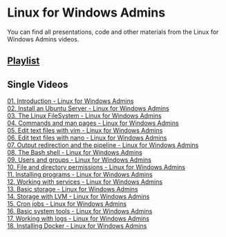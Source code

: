 # Linux for Windows Admins
You can find all presentations, code and other materials from the  Linux for Windows Admins videos.

## [Playlist](https://www.youtube.com/playlist?list=PLBYrLLXZvp0y-xz4IVyMAYl1fiQVqZzPS)

## Single Videos
[01. Introduction - Linux for Windows Admins](https://youtu.be/Apylt7eMkRg) <br />
[02. Install an Ubuntu Server - Linux for Windows Admins](https://youtu.be/J08z_CNDLRA)<br />
[03. The Linux FileSystem - Linux for Windows Admins](https://youtu.be/I_1J9CFqUhU)<br />
[04. Commands and man pages - Linux for Windows Admins](https://youtu.be/lWjSaAUiG0w)<br />
[05. Edit text files with vim - Linux for Windows Admins](https://youtu.be/ud8MYEFEuTo)<br />
[06. Edit text files with nano - Linux for Windows Admins](https://youtu.be/fyBATiL_jKw)<br />
[07. Output redirection and the pipeline - Linux for Windows Admins](https://youtu.be/39HQ9oZjPfc)<br />
[08. The Bash shell - Linux for Windows Admins](https://youtu.be/UeG2o_Vu9C4)<br />
[09. Users and groups - Linux for Windows Admins](https://youtu.be/XKjWM-oRpmw)<br />
[10. File and directory permissions - Linux for Windows Admins](https://youtu.be/JvJ3kqTeHB4)<br />
[11. Installing programs - Linux for Windows Admins](https://youtu.be/WuNXiliO6mA)<br />
[12. Working with services - Linux for Windows Admins](https://youtu.be/R7OOjbOpXGQ)<br />
[13. Basic storage - Linux for Windows Admins](https://youtu.be/9OJT-9dEtKw)<br />
[14. Storage with LVM - Linux for Windows Admins](https://youtu.be/gZvEdKNk5bc)<br />
[15. Cron jobs - Linux for Windows Admins](https://youtu.be/Vj79s5C5v2M)<br />
[16. Basic system tools - Linux for Windows Admins](https://youtu.be/O3N39ACccPw)<br />
[17. Working with logs - Linux for Windows Admins](https://youtu.be/-HcvEG7Yel4)<br />
[18. Installing Docker - Linux for Windows Admins](https://youtu.be/43-GDwPCV1M)